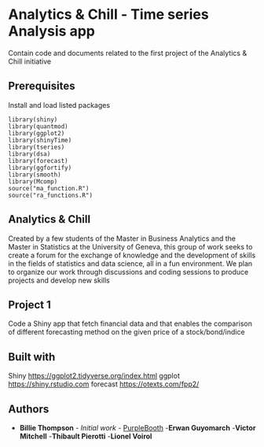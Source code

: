 # Analytics & Chill - Time series Analysis app
Contain code and documents related to the first project of the Analytics &amp; Chill initiative

## Prerequisites
Install and load listed packages

```
library(shiny)
library(quantmod)
library(ggplot2)
library(shinyTime)
library(tseries)
library(dsa)
library(forecast)
library(ggfortify)
library(smooth)
library(Mcomp)
source("ma_function.R")
source("ra_functions.R")
```


## Analytics & Chill
Created by a few students of the Master in Business Analytics and the Master in Statistics at the University of Geneva, this group of work seeks to create a forum for the exchange of knowledge and the development of skills in the fields of statistics and data science, all in a fun environment.  We plan to organize our work through discussions and coding sessions to produce projects and develop new skills

## Project 1
Code a Shiny app that fetch financial data and that enables the comparison of different forecasting method on the given price of a stock/bond/indice

## Built with
Shiny https://ggplot2.tidyverse.org/index.html
ggplot https://shiny.rstudio.com
forecast https://otexts.com/fpp2/

## Authors

* **Billie Thompson** - *Initial work* - [PurpleBooth](https://github.com/PurpleBooth)
-**Erwan Guyomarch**
-**Victor Mitchell**
-**Thibault Pierotti**
-**Lionel Voirol**
